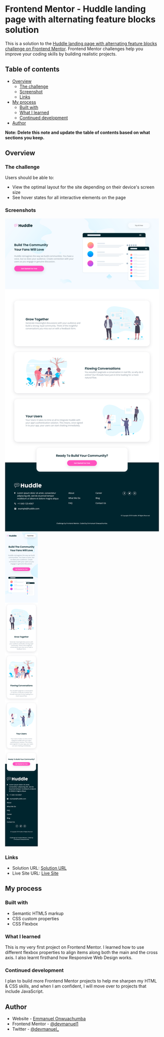 # Frontend Mentor - Huddle landing page with alternating feature blocks solution

This is a solution to the [Huddle landing page with alternating feature blocks challenge on Frontend Mentor](https://www.frontendmentor.io/challenges/huddle-landing-page-with-alternating-feature-blocks-5ca5f5981e82137ec91a5100). Frontend Mentor challenges help you improve your coding skills by building realistic projects.

## Table of contents

- [Overview](#overview)
  - [The challenge](#the-challenge)
  - [Screenshot](#screenshots)
  - [Links](#links)
- [My process](#my-process)
  - [Built with](#built-with)
  - [What I learned](#what-i-learned)
  - [Continued development](#continued-development)
- [Author](#author)

**Note: Delete this note and update the table of contents based on what sections you keep.**

## Overview

### The challenge

Users should be able to:

- View the optimal layout for the site depending on their device's screen size
- See hover states for all interactive elements on the page

### Screenshots

![](./images/screenshot.png)
![](./images/screenshot-mobile.png)

### Links

- Solution URL: [Solution URL](https://www.frontendmentor.io/solutions/huddle-landing-page-with-alternating-feature-blocks-E6uwRMFOqB)
- Live Site URL: [Live Site](https://frontend-mentor-huddle-challenge.netlify.app/)

## My process

### Built with

- Semantic HTML5 markup
- CSS custom properties
- CSS Flexbox

### What I learned

This is my very first project on Frontend Mentor. I learned how to use different flexbox properties to align items along both the main and the cross axis. I also learnt firsthand how Responsive Web Design works.

### Continued development

I plan to build more Frontend Mentor projects to help me sharpen my HTML & CSS skills, and when I am confident, I will move over to projects that include JavaScript.

## Author

- Website - [Emmanuel Onwuachumba](https://github.com/devmanuel1)
- Frontend Mentor - [@devmanuel1](https://www.frontendmentor.io/profile/devmanuel1)
- Twitter - [@devmanuel\_](https://www.twitter.com/devmanuel_)
